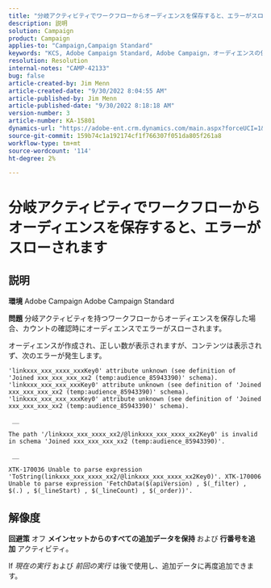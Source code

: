 ```yaml
---
title: "分岐アクティビティでワークフローからオーディエンスを保存すると、エラーがスローされました"
description: 説明
solution: Campaign
product: Campaign
applies-to: "Campaign,Campaign Standard"
keywords: "KCS, Adobe Campaign Standard, Adobe Campaign，オーディエンスの保存，ワークフロー，分岐アクティビティ，スローエラー，トラブルシューティング"
resolution: Resolution
internal-notes: "CAMP-42133"
bug: false
article-created-by: Jim Menn
article-created-date: "9/30/2022 8:04:55 AM"
article-published-by: Jim Menn
article-published-date: "9/30/2022 8:18:18 AM"
version-number: 3
article-number: KA-15801
dynamics-url: "https://adobe-ent.crm.dynamics.com/main.aspx?forceUCI=1&pagetype=entityrecord&etn=knowledgearticle&id=22d4478e-9640-ed11-9db1-0022480866ad"
source-git-commit: 159b74c1a192174cf1f766307f051da805f261a8
workflow-type: tm+mt
source-wordcount: '114'
ht-degree: 2%

---
```


# 分岐アクティビティでワークフローからオーディエンスを保存すると、エラーがスローされます

## 説明


<b>環境</b>
Adobe Campaign Adobe Campaign Standard

<b>問題</b>
分岐アクティビティを持つワークフローからオーディエンスを保存した場合、カウントの確認時にオーディエンスでエラーがスローされます。

オーディエンスが作成され、正しい数が表示されますが、コンテンツは表示されず、次のエラーが発生します。


```
'linkxxx_xxx_xxxx_xxxKey0' attribute unknown (see definition of 'Joined xxx_xxx_xxx_xx2 (temp:audience_85943390)' schema). 'linkxxx_xxx_xxx_xxxKey0' attribute unknown (see definition of 'Joined xxx_xxx_xxx_xx2 (temp:audience_85943390)' schema). 'linkxxx_xxx_xxx_xxxKey0' attribute unknown (see definition of 'Joined xxx_xxx_xxx_xx2 (temp:audience_85943390)' schema).

 __ 

The path '/linkxxx_xxx_xxxx_xx2/@linkxxx_xxx_xxxx_xx2Key0' is invalid in schema 'Joined xxx_xxx_xxx_xx2 (temp:audience_85943390)'.

 __ 

XTK-170036 Unable to parse expression 'ToString(linkxxx_xxx_xxxx_xx2/@linkxxx_xxx_xxxx_xx2Key0)'. XTK-170006 Unable to parse expression 'FetchData($(apiVersion) , $(_filter) , $(.) , $(_lineStart) , $(_lineCount) , $(_order))'.
```



## 解像度


<b>回避策</b>
オフ <b>メインセットからのすべての追加データを保持 </b>および <b>行番号を追加</b> アクティビティ。

If *現在の実行* および *前回の実行* は後で使用し、追加データに再度追加できます。
